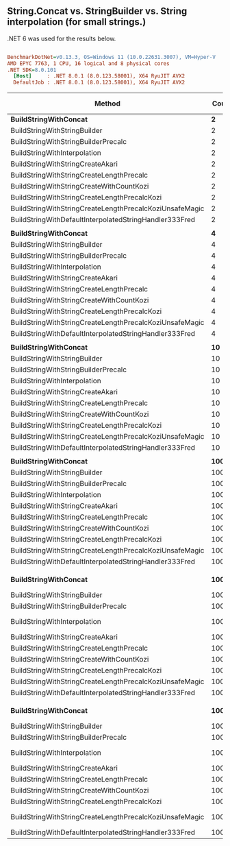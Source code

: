 ## String.Concat vs. StringBuilder vs. String interpolation (for small strings.)

.NET 6 was used for the results below.


``` ini

BenchmarkDotNet=v0.13.3, OS=Windows 11 (10.0.22631.3007), VM=Hyper-V
AMD EPYC 7763, 1 CPU, 16 logical and 8 physical cores
.NET SDK=8.0.101
  [Host]     : .NET 8.0.1 (8.0.123.58001), X64 RyuJIT AVX2
  DefaultJob : .NET 8.0.1 (8.0.123.58001), X64 RyuJIT AVX2


```
|                                                  Method | Count |              Mean |           Error |          StdDev | Ratio | RatioSD |       Gen0 |      Gen1 |   Allocated | Alloc Ratio |
|-------------------------------------------------------- |------ |------------------:|----------------:|----------------:|------:|--------:|-----------:|----------:|------------:|------------:|
|                                   **BuildStringWithConcat** |     **2** |         **13.006 ns** |       **0.0734 ns** |       **0.0686 ns** |  **1.00** |    **0.00** |     **0.0019** |         **-** |        **32 B** |        **1.00** |
|                            BuildStringWithStringBuilder |     2 |         23.256 ns |       0.2451 ns |       0.2173 ns |  1.79 |    0.02 |     0.0081 |         - |       136 B |        4.25 |
|                     BuildStringWithStringBuilderPrecalc |     2 |         22.210 ns |       0.2041 ns |       0.1809 ns |  1.71 |    0.02 |     0.0067 |         - |       112 B |        3.50 |
|                            BuildStringWithInterpolation |     2 |         12.182 ns |       0.1914 ns |       0.1697 ns |  0.94 |    0.02 |     0.0019 |         - |        32 B |        1.00 |
|                        BuildStringWithStringCreateAkari |     2 |         16.216 ns |       0.0669 ns |       0.0626 ns |  1.25 |    0.01 |     0.0019 |         - |        32 B |        1.00 |
|                BuildStringWithStringCreateLengthPrecalc |     2 |         15.192 ns |       0.1157 ns |       0.0966 ns |  1.17 |    0.01 |     0.0019 |         - |        32 B |        1.00 |
|                BuildStringWithStringCreateWithCountKozi |     2 |         16.121 ns |       0.1175 ns |       0.0981 ns |  1.24 |    0.01 |     0.0019 |         - |        32 B |        1.00 |
|            BuildStringWithStringCreateLengthPrecalcKozi |     2 |         13.497 ns |       0.0857 ns |       0.0802 ns |  1.04 |    0.01 |     0.0019 |         - |        32 B |        1.00 |
| BuildStringWithStringCreateLengthPrecalcKoziUnsafeMagic |     2 |          9.734 ns |       0.0668 ns |       0.0593 ns |  0.75 |    0.01 |     0.0019 |         - |        32 B |        1.00 |
|  BuildStringWithDefaultInterpolatedStringHandler333Fred |     2 |         24.355 ns |       0.1636 ns |       0.1530 ns |  1.87 |    0.02 |     0.0019 |         - |        32 B |        1.00 |
|                                                         |       |                   |                 |                 |       |         |            |           |             |             |
|                                   **BuildStringWithConcat** |     **4** |         **33.702 ns** |       **0.2252 ns** |       **0.2107 ns** |  **1.00** |    **0.00** |     **0.0057** |         **-** |        **96 B** |        **1.00** |
|                            BuildStringWithStringBuilder |     4 |         26.770 ns |       0.2597 ns |       0.2429 ns |  0.79 |    0.01 |     0.0081 |         - |       136 B |        1.42 |
|                     BuildStringWithStringBuilderPrecalc |     4 |         26.252 ns |       0.2562 ns |       0.2271 ns |  0.78 |    0.01 |     0.0067 |         - |       112 B |        1.17 |
|                            BuildStringWithInterpolation |     4 |         33.415 ns |       0.2988 ns |       0.2795 ns |  0.99 |    0.01 |     0.0057 |         - |        96 B |        1.00 |
|                        BuildStringWithStringCreateAkari |     4 |         25.463 ns |       0.0819 ns |       0.0684 ns |  0.76 |    0.01 |     0.0019 |         - |        32 B |        0.33 |
|                BuildStringWithStringCreateLengthPrecalc |     4 |         22.933 ns |       0.1043 ns |       0.0976 ns |  0.68 |    0.00 |     0.0019 |         - |        32 B |        0.33 |
|                BuildStringWithStringCreateWithCountKozi |     4 |         24.770 ns |       0.1272 ns |       0.1190 ns |  0.74 |    0.01 |     0.0019 |         - |        32 B |        0.33 |
|            BuildStringWithStringCreateLengthPrecalcKozi |     4 |         18.227 ns |       0.0811 ns |       0.0678 ns |  0.54 |    0.00 |     0.0019 |         - |        32 B |        0.33 |
| BuildStringWithStringCreateLengthPrecalcKoziUnsafeMagic |     4 |         22.661 ns |       0.1005 ns |       0.0940 ns |  0.67 |    0.01 |     0.0019 |         - |        32 B |        0.33 |
|  BuildStringWithDefaultInterpolatedStringHandler333Fred |     4 |         33.780 ns |       0.1399 ns |       0.1240 ns |  1.00 |    0.01 |     0.0019 |         - |        32 B |        0.33 |
|                                                         |       |                   |                 |                 |       |         |            |           |             |             |
|                                   **BuildStringWithConcat** |    **10** |        **112.162 ns** |       **0.6066 ns** |       **0.5674 ns** |  **1.00** |    **0.00** |     **0.0200** |         **-** |       **336 B** |        **1.00** |
|                            BuildStringWithStringBuilder |    10 |         39.854 ns |       0.3092 ns |       0.2582 ns |  0.36 |    0.00 |     0.0091 |         - |       152 B |        0.45 |
|                     BuildStringWithStringBuilderPrecalc |    10 |         41.327 ns |       0.5543 ns |       0.5185 ns |  0.37 |    0.00 |     0.0086 |         - |       144 B |        0.43 |
|                            BuildStringWithInterpolation |    10 |        110.226 ns |       0.6766 ns |       0.6329 ns |  0.98 |    0.01 |     0.0200 |         - |       336 B |        1.00 |
|                        BuildStringWithStringCreateAkari |    10 |         55.702 ns |       0.3235 ns |       0.3026 ns |  0.50 |    0.00 |     0.0029 |         - |        48 B |        0.14 |
|                BuildStringWithStringCreateLengthPrecalc |    10 |         45.274 ns |       0.1522 ns |       0.1424 ns |  0.40 |    0.00 |     0.0029 |         - |        48 B |        0.14 |
|                BuildStringWithStringCreateWithCountKozi |    10 |         50.446 ns |       0.1520 ns |       0.1422 ns |  0.45 |    0.00 |     0.0029 |         - |        48 B |        0.14 |
|            BuildStringWithStringCreateLengthPrecalcKozi |    10 |         37.630 ns |       0.1483 ns |       0.1387 ns |  0.34 |    0.00 |     0.0029 |         - |        48 B |        0.14 |
| BuildStringWithStringCreateLengthPrecalcKoziUnsafeMagic |    10 |         29.387 ns |       0.3554 ns |       0.3324 ns |  0.26 |    0.00 |     0.0029 |         - |        48 B |        0.14 |
|  BuildStringWithDefaultInterpolatedStringHandler333Fred |    10 |         58.850 ns |       0.1999 ns |       0.1870 ns |  0.52 |    0.00 |     0.0029 |         - |        48 B |        0.14 |
|                                                         |       |                   |                 |                 |       |         |            |           |             |             |
|                                   **BuildStringWithConcat** |   **100** |      **1,812.141 ns** |      **29.4420 ns** |      **27.5400 ns** |  **1.00** |    **0.00** |     **1.2455** |         **-** |     **20856 B** |        **1.00** |
|                            BuildStringWithStringBuilder |   100 |        386.906 ns |       3.3292 ns |       2.9513 ns |  0.21 |    0.00 |     0.0763 |         - |      1280 B |        0.06 |
|                     BuildStringWithStringBuilderPrecalc |   100 |        301.729 ns |       2.2850 ns |       2.1374 ns |  0.17 |    0.00 |     0.0515 |         - |       864 B |        0.04 |
|                            BuildStringWithInterpolation |   100 |      1,844.756 ns |      29.8313 ns |      27.9042 ns |  1.02 |    0.02 |     1.2436 |         - |     20856 B |        1.00 |
|                        BuildStringWithStringCreateAkari |   100 |        459.160 ns |       2.3621 ns |       2.2095 ns |  0.25 |    0.00 |     0.0243 |         - |       408 B |        0.02 |
|                BuildStringWithStringCreateLengthPrecalc |   100 |        380.887 ns |       1.6109 ns |       1.4281 ns |  0.21 |    0.00 |     0.0243 |         - |       408 B |        0.02 |
|                BuildStringWithStringCreateWithCountKozi |   100 |        413.446 ns |       0.9850 ns |       0.8225 ns |  0.23 |    0.00 |     0.0243 |         - |       408 B |        0.02 |
|            BuildStringWithStringCreateLengthPrecalcKozi |   100 |        313.319 ns |       2.2876 ns |       2.1398 ns |  0.17 |    0.00 |     0.0243 |         - |       408 B |        0.02 |
| BuildStringWithStringCreateLengthPrecalcKoziUnsafeMagic |   100 |        311.673 ns |       5.0226 ns |       4.1941 ns |  0.17 |    0.00 |     0.0243 |         - |       408 B |        0.02 |
|  BuildStringWithDefaultInterpolatedStringHandler333Fred |   100 |        448.407 ns |       1.6118 ns |       1.5077 ns |  0.25 |    0.00 |     0.0243 |         - |       408 B |        0.02 |
|                                                         |       |                   |                 |                 |       |         |            |           |             |             |
|                                   **BuildStringWithConcat** |  **1000** |    **128,009.089 ns** |   **2,471.4982 ns** |   **3,464.6952 ns** |  **1.00** |    **0.00** |   **168.4570** |    **2.4414** |   **2818056 B** |       **1.000** |
|                            BuildStringWithStringBuilder |  1000 |      4,580.265 ns |      39.1211 ns |      36.5939 ns |  0.04 |    0.00 |     0.8698 |    0.0229 |     14648 B |       0.005 |
|                     BuildStringWithStringBuilderPrecalc |  1000 |      4,512.043 ns |      48.3669 ns |      45.2424 ns |  0.04 |    0.00 |     0.6943 |    0.0153 |     11664 B |       0.004 |
|                            BuildStringWithInterpolation |  1000 |    125,553.022 ns |   2,486.8491 ns |   3,645.1912 ns |  0.98 |    0.03 |   168.4570 |    2.4414 |   2818056 B |       1.000 |
|                        BuildStringWithStringCreateAkari |  1000 |      4,517.306 ns |      13.4647 ns |      11.2436 ns |  0.04 |    0.00 |     0.3433 |         - |      5808 B |       0.002 |
|                BuildStringWithStringCreateLengthPrecalc |  1000 |      3,709.923 ns |      17.8037 ns |      15.7825 ns |  0.03 |    0.00 |     0.3433 |         - |      5808 B |       0.002 |
|                BuildStringWithStringCreateWithCountKozi |  1000 |      4,157.997 ns |      26.6298 ns |      24.9096 ns |  0.03 |    0.00 |     0.3433 |         - |      5808 B |       0.002 |
|            BuildStringWithStringCreateLengthPrecalcKozi |  1000 |      3,035.540 ns |      10.6656 ns |       8.3270 ns |  0.02 |    0.00 |     0.3433 |         - |      5808 B |       0.002 |
| BuildStringWithStringCreateLengthPrecalcKoziUnsafeMagic |  1000 |      3,992.152 ns |      25.0480 ns |      22.2044 ns |  0.03 |    0.00 |     0.3433 |         - |      5808 B |       0.002 |
|  BuildStringWithDefaultInterpolatedStringHandler333Fred |  1000 |      4,928.940 ns |      21.0239 ns |      19.6658 ns |  0.04 |    0.00 |     0.3433 |         - |      5808 B |       0.002 |
|                                                         |       |                   |                 |                 |       |         |            |           |             |             |
|                                   **BuildStringWithConcat** | **10000** | **19,409,884.167 ns** | **335,303.9829 ns** | **313,643.5536 ns** | **1.000** |    **0.00** | **22562.5000** | **3968.7500** | **379126068 B** |       **1.000** |
|                            BuildStringWithStringBuilder | 10000 |     48,481.401 ns |     248.1815 ns |     220.0064 ns | 0.002 |    0.00 |     9.4604 |    2.0752 |    159200 B |       0.000 |
|                     BuildStringWithStringBuilderPrecalc | 10000 |     70,090.970 ns |     310.0260 ns |     289.9985 ns | 0.004 |    0.00 |     9.1553 |         - |    155664 B |       0.000 |
|                            BuildStringWithInterpolation | 10000 | 19,262,369.167 ns | 369,110.1583 ns | 345,265.8711 ns | 0.993 |    0.02 | 22562.5000 | 3968.7500 | 379126068 B |       1.000 |
|                        BuildStringWithStringCreateAkari | 10000 |     48,436.540 ns |     120.4746 ns |     106.7976 ns | 0.002 |    0.00 |     4.5776 |         - |     77808 B |       0.000 |
|                BuildStringWithStringCreateLengthPrecalc | 10000 |     39,915.179 ns |     120.1062 ns |     106.4711 ns | 0.002 |    0.00 |     4.5776 |         - |     77808 B |       0.000 |
|                BuildStringWithStringCreateWithCountKozi | 10000 |     44,678.263 ns |     158.5882 ns |     148.3435 ns | 0.002 |    0.00 |     4.5776 |         - |     77808 B |       0.000 |
|            BuildStringWithStringCreateLengthPrecalcKozi | 10000 |     33,706.139 ns |     214.1309 ns |     200.2982 ns | 0.002 |    0.00 |     4.5776 |         - |     77808 B |       0.000 |
| BuildStringWithStringCreateLengthPrecalcKoziUnsafeMagic | 10000 |     39,952.601 ns |     808.8978 ns |   1,351.4864 ns | 0.002 |    0.00 |     4.5776 |         - |     77808 B |       0.000 |
|  BuildStringWithDefaultInterpolatedStringHandler333Fred | 10000 |     64,651.232 ns |     121.2388 ns |     101.2399 ns | 0.003 |    0.00 |     4.5166 |         - |     77808 B |       0.000 |
